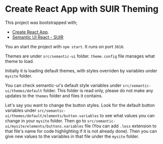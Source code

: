 # Create React App with SUIR Theming

This project was bootstrapped with;
- [Create React App](https://github.com/facebook/create-react-app).
- [Semantic UI React - SUIR](https://react.semantic-ui.com/)


You an start the project with `npm start`. It runs on port `3010`.

Themes are under `src/semantic-ui` folder.
`theme.config` file manages what theme to load.

Initially it is loading default themes, with styles overriden by variables under `mysite` folder.

You can check semantic-ui's default style variables under `src/semantic-ui/themes/default` folder. This folder is read only, please do not make any updates to the `themes` folder and files it contains.

Let's say you want to change the button styles. Look for the default button variables under `src/semantic-ui/themes/default/elements/button.variables` to see what values you can change in your `mysite` folder. Then go to `src/semantic-ui/mysite/elements/buttons.variables` file (You can add `.less` extension to that file's name for code highlighting if it is not already done). Then you can give new values to the variables in that file under the `mysite` folder.
